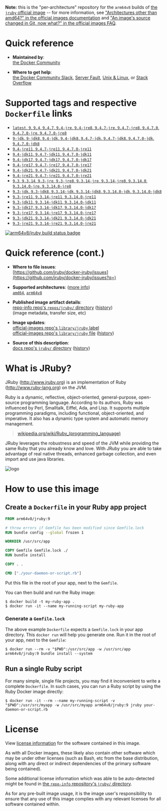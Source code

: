 <!--

********************************************************************************

WARNING:

    DO NOT EDIT "jruby/README.md"

    IT IS AUTO-GENERATED

    (from the other files in "jruby/" combined with a set of templates)

********************************************************************************

-->

**Note:** this is the "per-architecture" repository for the `arm64v8` builds of [the `jruby` official image](https://hub.docker.com/_/jruby) -- for more information, see ["Architectures other than amd64?" in the official images documentation](https://github.com/docker-library/official-images#architectures-other-than-amd64) and ["An image's source changed in Git, now what?" in the official images FAQ](https://github.com/docker-library/faq#an-images-source-changed-in-git-now-what).

# Quick reference

-	**Maintained by**:  
	[the Docker Community](https://github.com/jruby/docker-jruby)

-	**Where to get help**:  
	[the Docker Community Slack](https://dockr.ly/comm-slack), [Server Fault](https://serverfault.com/help/on-topic), [Unix & Linux](https://unix.stackexchange.com/help/on-topic), or [Stack Overflow](https://stackoverflow.com/help/on-topic)

# Supported tags and respective `Dockerfile` links

-	[`latest`, `9`, `9.4`, `9.4.7`, `9.4-jre`, `9.4-jre8`, `9.4.7-jre`, `9.4.7-jre8`, `9.4.7.0`, `9.4.7.0-jre`, `9.4.7.0-jre8`](https://github.com/jruby/docker-jruby/blob/d5a1ac0a884d515f3da659309cca942589214095/9.4/jre8/Dockerfile)
-	[`9-jdk`, `9-jdk8`, `9.4-jdk`, `9.4-jdk8`, `9.4.7-jdk`, `9.4.7-jdk8`, `9.4.7.0-jdk`, `9.4.7.0-jdk8`](https://github.com/jruby/docker-jruby/blob/d5a1ac0a884d515f3da659309cca942589214095/9.4/jdk8/Dockerfile)
-	[`9.4-jre11`, `9.4.7-jre11`, `9.4.7.0-jre11`](https://github.com/jruby/docker-jruby/blob/d5a1ac0a884d515f3da659309cca942589214095/9.4/jre11/Dockerfile)
-	[`9.4-jdk11`, `9.4.7-jdk11`, `9.4.7.0-jdk11`](https://github.com/jruby/docker-jruby/blob/d5a1ac0a884d515f3da659309cca942589214095/9.4/jdk11/Dockerfile)
-	[`9.4-jdk17`, `9.4.7-jdk17`, `9.4.7.0-jdk17`](https://github.com/jruby/docker-jruby/blob/d5a1ac0a884d515f3da659309cca942589214095/9.4/jdk17/Dockerfile)
-	[`9.4-jre17`, `9.4.7-jre17`, `9.4.7.0-jre17`](https://github.com/jruby/docker-jruby/blob/d5a1ac0a884d515f3da659309cca942589214095/9.4/jre17/Dockerfile)
-	[`9.4-jdk21`, `9.4.7-jdk21`, `9.4.7.0-jdk21`](https://github.com/jruby/docker-jruby/blob/d5a1ac0a884d515f3da659309cca942589214095/9.4/jdk21/Dockerfile)
-	[`9.4-jre21`, `9.4.7-jre21`, `9.4.7.0-jre21`](https://github.com/jruby/docker-jruby/blob/d5a1ac0a884d515f3da659309cca942589214095/9.4/jre21/Dockerfile)
-	[`9.3`, `9.3.14`, `9.3-jre`, `9.3-jre8`, `9.3.14-jre`, `9.3.14-jre8`, `9.3.14.0`, `9.3.14.0-jre`, `9.3.14.0-jre8`](https://github.com/jruby/docker-jruby/blob/d5a1ac0a884d515f3da659309cca942589214095/9.3/jre8/Dockerfile)
-	[`9.3-jdk`, `9.3-jdk8`, `9.3.14-jdk`, `9.3.14-jdk8`, `9.3.14.0-jdk`, `9.3.14.0-jdk8`](https://github.com/jruby/docker-jruby/blob/d5a1ac0a884d515f3da659309cca942589214095/9.3/jdk8/Dockerfile)
-	[`9.3-jre11`, `9.3.14-jre11`, `9.3.14.0-jre11`](https://github.com/jruby/docker-jruby/blob/d5a1ac0a884d515f3da659309cca942589214095/9.3/jre11/Dockerfile)
-	[`9.3-jdk11`, `9.3.14-jdk11`, `9.3.14.0-jdk11`](https://github.com/jruby/docker-jruby/blob/d5a1ac0a884d515f3da659309cca942589214095/9.3/jdk11/Dockerfile)
-	[`9.3-jdk17`, `9.3.14-jdk17`, `9.3.14.0-jdk17`](https://github.com/jruby/docker-jruby/blob/d5a1ac0a884d515f3da659309cca942589214095/9.3/jdk17/Dockerfile)
-	[`9.3-jre17`, `9.3.14-jre17`, `9.3.14.0-jre17`](https://github.com/jruby/docker-jruby/blob/d5a1ac0a884d515f3da659309cca942589214095/9.3/jre17/Dockerfile)
-	[`9.3-jdk21`, `9.3.14-jdk21`, `9.3.14.0-jdk21`](https://github.com/jruby/docker-jruby/blob/d5a1ac0a884d515f3da659309cca942589214095/9.3/jdk21/Dockerfile)
-	[`9.3-jre21`, `9.3.14-jre21`, `9.3.14.0-jre21`](https://github.com/jruby/docker-jruby/blob/d5a1ac0a884d515f3da659309cca942589214095/9.3/jre21/Dockerfile)

[![arm64v8/jruby build status badge](https://img.shields.io/jenkins/s/https/doi-janky.infosiftr.net/job/multiarch/job/arm64v8/job/jruby.svg?label=arm64v8/jruby%20%20build%20job)](https://doi-janky.infosiftr.net/job/multiarch/job/arm64v8/job/jruby/)

# Quick reference (cont.)

-	**Where to file issues**:  
	[https://github.com/jruby/docker-jruby/issues](https://github.com/jruby/docker-jruby/issues?q=)

-	**Supported architectures**: ([more info](https://github.com/docker-library/official-images#architectures-other-than-amd64))  
	[`amd64`](https://hub.docker.com/r/amd64/jruby/), [`arm64v8`](https://hub.docker.com/r/arm64v8/jruby/)

-	**Published image artifact details**:  
	[repo-info repo's `repos/jruby/` directory](https://github.com/docker-library/repo-info/blob/master/repos/jruby) ([history](https://github.com/docker-library/repo-info/commits/master/repos/jruby))  
	(image metadata, transfer size, etc)

-	**Image updates**:  
	[official-images repo's `library/jruby` label](https://github.com/docker-library/official-images/issues?q=label%3Alibrary%2Fjruby)  
	[official-images repo's `library/jruby` file](https://github.com/docker-library/official-images/blob/master/library/jruby) ([history](https://github.com/docker-library/official-images/commits/master/library/jruby))

-	**Source of this description**:  
	[docs repo's `jruby/` directory](https://github.com/docker-library/docs/tree/master/jruby) ([history](https://github.com/docker-library/docs/commits/master/jruby))

# What is JRuby?

JRuby (http://www.jruby.org) is an implementation of Ruby (http://www.ruby-lang.org) on the JVM.

Ruby is a dynamic, reflective, object-oriented, general-purpose, open-source programming language. According to its authors, Ruby was influenced by Perl, Smalltalk, Eiffel, Ada, and Lisp. It supports multiple programming paradigms, including functional, object-oriented, and imperative. It also has a dynamic type system and automatic memory management.

> [wikipedia.org/wiki/Ruby_(programming_language)](https://en.wikipedia.org/wiki/Ruby_%28programming_language%29)

JRuby leverages the robustness and speed of the JVM while providing the same Ruby that you already know and love. With JRuby you are able to take advantage of real native threads, enhanced garbage collection, and even import and use java libraries.

![logo](https://raw.githubusercontent.com/docker-library/docs/fbdaaa95f768de2cb4508dde956912f4081a824a/jruby/logo.png)

# How to use this image

## Create a `Dockerfile` in your Ruby app project

```dockerfile
FROM arm64v8/jruby:9

# throw errors if Gemfile has been modified since Gemfile.lock
RUN bundle config --global frozen 1

WORKDIR /usr/src/app

COPY Gemfile Gemfile.lock ./
RUN bundle install

COPY . .

CMD ["./your-daemon-or-script.rb"]
```

Put this file in the root of your app, next to the `Gemfile`.

You can then build and run the Ruby image:

```console
$ docker build -t my-ruby-app .
$ docker run -it --name my-running-script my-ruby-app
```

### Generate a `Gemfile.lock`

The above example `Dockerfile` expects a `Gemfile.lock` in your app directory. This `docker run` will help you generate one. Run it in the root of your app, next to the `Gemfile`:

```console
$ docker run --rm -v "$PWD":/usr/src/app -w /usr/src/app arm64v8/jruby:9 bundle install --system
```

## Run a single Ruby script

For many simple, single file projects, you may find it inconvenient to write a complete `Dockerfile`. In such cases, you can run a Ruby script by using the Ruby Docker image directly:

```console
$ docker run -it --rm --name my-running-script -v "$PWD":/usr/src/myapp -w /usr/src/myapp arm64v8/jruby:9 jruby your-daemon-or-script.rb
```

# License

View [license information](https://github.com/jruby/jruby/blob/master/COPYING) for the software contained in this image.

As with all Docker images, these likely also contain other software which may be under other licenses (such as Bash, etc from the base distribution, along with any direct or indirect dependencies of the primary software being contained).

Some additional license information which was able to be auto-detected might be found in [the `repo-info` repository's `jruby/` directory](https://github.com/docker-library/repo-info/tree/master/repos/jruby).

As for any pre-built image usage, it is the image user's responsibility to ensure that any use of this image complies with any relevant licenses for all software contained within.
